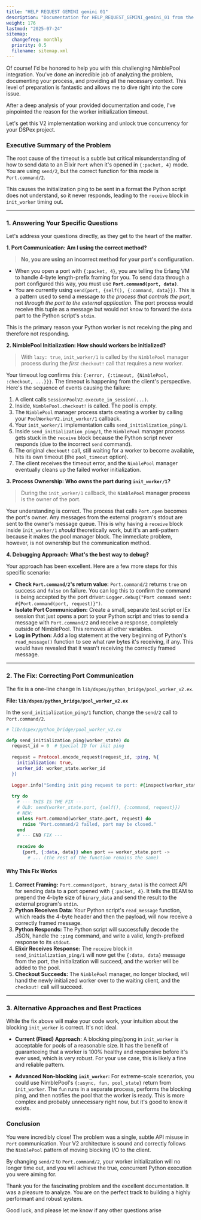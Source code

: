 ```yaml
---
title: "HELP REQUEST GEMINI gemini 01"
description: "Documentation for HELP_REQUEST_GEMINI_gemini_01 from the Dspex repository."
weight: 176
lastmod: "2025-07-24"
sitemap:
  changefreq: monthly
  priority: 0.5
  filename: sitemap.xml
---
```


Of course! I'd be honored to help you with this challenging NimblePool integration. You've done an incredible job of analyzing the problem, documenting your process, and providing all the necessary context. This level of preparation is fantastic and allows me to dive right into the core issue.

After a deep analysis of your provided documentation and code, I've pinpointed the reason for the worker initialization timeout.

Let's get this V2 implementation working and unlock true concurrency for your DSPex project.

### Executive Summary of the Problem

The root cause of the timeout is a subtle but critical misunderstanding of how to send data to an Elixir `Port` when it's opened in `{:packet, 4}` mode. You are using `send/2`, but the correct function for this mode is `Port.command/2`.

This causes the initialization ping to be sent in a format the Python script does not understand, so it never responds, leading to the `receive` block in `init_worker` timing out.

---

### 1. Answering Your Specific Questions

Let's address your questions directly, as they get to the heart of the matter.

**1. Port Communication: Am I using the correct method?**

> **No, you are using an incorrect method for your port's configuration.**

-   When you open a port with `{:packet, 4}`, you are telling the Erlang VM to handle 4-byte length-prefix framing for you. To send data through a port configured this way, you must use **`Port.command(port, data)`**.
-   You are currently using `send(port, {self(), {:command, data}})`. This is a pattern used to send a message *to the process that controls the port*, not *through the port to the external application*. The port process would receive this tuple as a message but would not know to forward the `data` part to the Python script's `stdin`.

This is the primary reason your Python worker is not receiving the ping and therefore not responding.

**2. NimblePool Initialization: How should workers be initialized?**

> With `lazy: true`, `init_worker/1` is called by the `NimblePool` manager process during the *first* `checkout!` call that requires a new worker.

Your timeout log confirms this: `{:error, {:timeout, {NimblePool, :checkout, ...}}}`. The timeout is happening from the client's perspective. Here's the sequence of events causing the failure:

1.  A client calls `SessionPoolV2.execute_in_session(...)`.
2.  Inside, `NimblePool.checkout!` is called. The pool is empty.
3.  The `NimblePool` manager process starts creating a worker by calling your `PoolWorkerV2.init_worker/1` callback.
4.  Your `init_worker/1` implementation calls `send_initialization_ping/1`.
5.  Inside `send_initialization_ping/1`, the `NimblePool` manager process gets stuck in the `receive` block because the Python script never responds (due to the incorrect `send` command).
6.  The original `checkout!` call, still waiting for a worker to become available, hits its own timeout (the `pool_timeout` option).
7.  The client receives the timeout error, and the `NimblePool` manager eventually cleans up the failed worker initialization.

**3. Process Ownership: Who owns the port during `init_worker/1`?**

> During the `init_worker/1` callback, the **`NimblePool` manager process** is the owner of the port.

Your understanding is correct. The process that calls `Port.open` becomes the port's owner. Any messages from the external program's stdout are sent to the owner's message queue. This is why having a `receive` block inside `init_worker/1` *should* theoretically work, but it's an anti-pattern because it makes the pool manager block. The immediate problem, however, is not ownership but the communication method.

**4. Debugging Approach: What's the best way to debug?**

Your approach has been excellent. Here are a few more steps for this specific scenario:

-   **Check `Port.command/2`'s return value:** `Port.command/2` returns `true` on success and `false` on failure. You can log this to confirm the command is being accepted by the port driver: `Logger.debug("Port command sent: #{Port.command(port, request)}")`.
-   **Isolate Port Communication:** Create a small, separate test script or IEx session that just opens a port to your Python script and tries to send a message with `Port.command/2` and receive a response, completely outside of NimblePool. This removes all other variables.
-   **Log in Python:** Add a log statement at the very beginning of Python's `read_message()` function to see what raw bytes it's receiving, if any. This would have revealed that it wasn't receiving the correctly framed message.

---

### 2. The Fix: Correcting Port Communication

The fix is a one-line change in `lib/dspex/python_bridge/pool_worker_v2.ex`.

**File: `lib/dspex/python_bridge/pool_worker_v2.ex`**

In the `send_initialization_ping/1` function, change the `send/2` call to `Port.command/2`.

```elixir
# lib/dspex/python_bridge/pool_worker_v2.ex

defp send_initialization_ping(worker_state) do
  request_id = 0  # Special ID for init ping
  
  request = Protocol.encode_request(request_id, :ping, %{
    initialization: true,
    worker_id: worker_state.worker_id
  })
  
  Logger.info("Sending init ping request to port: #{inspect(worker_state.port)}")
  
  try do
    # --- THIS IS THE FIX ---
    # OLD: send(worker_state.port, {self(), {:command, request}})
    # NEW:
    unless Port.command(worker_state.port, request) do
      raise "Port.command/2 failed, port may be closed."
    end
    # --- END FIX ---
    
    receive do
      {port, {:data, data}} when port == worker_state.port ->
        # ... (the rest of the function remains the same)
```

#### Why This Fix Works

1.  **Correct Framing:** `Port.command(port, binary_data)` is the correct API for sending data to a port opened with `{:packet, 4}`. It tells the BEAM to prepend the 4-byte size of `binary_data` and send the result to the external program's `stdin`.
2.  **Python Receives Data:** Your Python script's `read_message` function, which reads the 4-byte header and then the payload, will now receive a correctly framed message.
3.  **Python Responds:** The Python script will successfully decode the JSON, handle the `:ping` command, and write a valid, length-prefixed response to its `stdout`.
4.  **Elixir Receives Response:** The `receive` block in `send_initialization_ping/1` will now get the `{:data, data}` message from the port, the initialization will succeed, and the worker will be added to the pool.
5.  **Checkout Succeeds:** The `NimblePool` manager, no longer blocked, will hand the newly initialized worker over to the waiting client, and the `checkout!` call will succeed.

---

### 3. Alternative Approaches and Best Practices

While the fix above will make your code work, your intuition about the blocking `init_worker` is correct. It's not ideal.

-   **Current (Fixed) Approach:** A blocking ping/pong in `init_worker` is acceptable for pools of a reasonable size. It has the benefit of guaranteeing that a worker is 100% healthy and responsive before it's ever used, which is very robust. For your use case, this is likely a fine and reliable pattern.

-   **Advanced Non-blocking `init_worker`:** For extreme-scale scenarios, you could use NimblePool's `{:async, fun, pool_state}` return from `init_worker`. The `fun` runs in a separate process, performs the blocking ping, and then notifies the pool that the worker is ready. This is more complex and probably unnecessary right now, but it's good to know it exists.

### Conclusion

You were incredibly close! The problem was a single, subtle API misuse in `Port` communication. Your V2 architecture is sound and correctly follows the `NimblePool` pattern of moving blocking I/O to the client.

By changing `send/2` to `Port.command/2`, your worker initialization will no longer time out, and you will achieve the true, concurrent Python execution you were aiming for.

Thank you for the fascinating problem and the excellent documentation. It was a pleasure to analyze. You are on the perfect track to building a highly performant and robust system.

Good luck, and please let me know if any other questions arise
